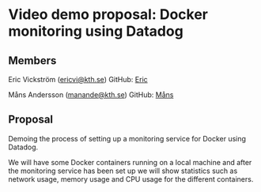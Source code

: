 # Video demo proposal: Docker monitoring using Datadog

## Members

Eric Vickström (ericvi@kth.se)
GitHub: [Eric](https://github.com/vickstrom)

Måns Andersson (manande@kth.se)
GitHub: [Måns](https://github.com/mansand1)

## Proposal
Demoing the process of setting up a monitoring service for Docker using
Datadog.

We will have some Docker containers running on a local machine and 
after the monitoring service has been set up we will show statistics
such as network usage, memory usage and CPU usage for the different 
containers.
